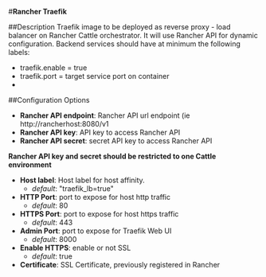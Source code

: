 #**Rancher Traefik**

##Description
Traefik image to be deployed as reverse proxy - load balancer on Rancher Cattle orchestrator.
It will use Rancher API for dynamic configuration. Backend services should have at minimum the following labels:
- traefik.enable = true
- traefik.port = target service port on container
-


##Configuration Options
- **Rancher API endpoint**: Rancher API url endpoint (ie http://rancherhost:8080/v1
- **Rancher API key**: API key to access Rancher API
- **Rancher API secret**: secret API key to access Rancher API

**Rancher API key and secret should be restricted to one Cattle environment**

- **Host label**: Host label for host affinity. 
    - *default*: "traefik_lb=true"
- **HTTP Port**: port to expose for host http traffic
    - *default*: 80
- **HTTPS Port**: port to expose for host https traffic
    - *default*: 443
- **Admin Port**: port to expose for Traefik Web UI
    - *default*: 8000
- **Enable HTTPS**: enable or not SSL 
    - *default*: true
- **Certificate**: SSL Certificate, previously registered in Rancher

     
